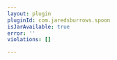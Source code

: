 ```yaml
---
layout: plugin
pluginId: com.jaredsburrows.spoon
isJarAvailable: true
error: ''
violations: []

---
```

